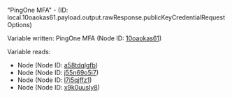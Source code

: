 "PingOne MFA" - (ID: local.10oaokas61.payload.output.rawResponse.publicKeyCredentialRequestOptions)

Variable written:
PingOne MFA (Node ID: [10oaokas61](../nodes/10oaokas61.md))

Variable reads:
* Node (Node ID: [a58tdqlgfb](../nodes/a58tdqlgfb.md))
* Node (Node ID: [j55n69o5i7](../nodes/j55n69o5i7.md))
* Node (Node ID: [l7i5qjffz1](../nodes/l7i5qjffz1.md))
* Node (Node ID: [x9k0uusly8](../nodes/x9k0uusly8.md))
